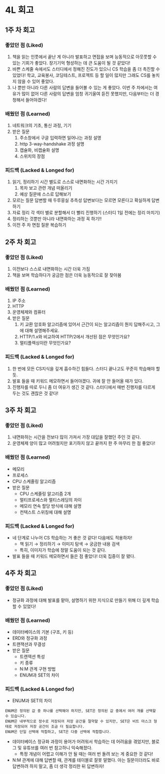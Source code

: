 # 4L 회고

## 1주 차 회고

### 좋았던 점 (Liked)

1. 책을 읽는 인풋에서 끝난 게 아니라 발표하고 면접을 보며 능동적으로 아웃풋할 수 있는 기회가 좋았다. 장기기억 형성하는 데 큰 도움이 될 것 같았다!
2. 바쁜 스케줄 속에서도 스터디에서 정해진 진도가 있으니 CS 학습을 좀 더 촉진할 수 있었다! 학교, 교육봉사, 코딩테스트, 프로젝트 등 할 일이 많지만 그래도 CS를 놓치지 않을 수 있어 좋았다. 
3. 나 뿐만 아니라 다른 사람의 답변을 들어볼 수 있는 게 좋았다. 이번 주 차에서는 여유가 많이 없어 다른 사람의 답변을 엄청 귀기울여 듣진 못했지만, 다음부터는 더 경청해서 들어야겠다!

### 배웠던 점 (Learned)

1. 네트워크의 기초, 통신 과정, 기기
2. 받은 질문
    1. 주소창에서 구글 입력하면 일어나는 과정 설명
    2. http 3-way-handshake 과정 설명
    3. 캡슐화, 비캡슐화 설명
    4. 스위치의 장점

### 피드백 (Lacked & Longed for)

1. 읽기, 정리하기 시간 별도로 스스로 내면화하는 시간 가지기
    1. 목차 보고 관련 개념 떠올리기
    2. 예상 질문에 스스로 답해보기 
2. 모르는 질문 답변할 때 두루뭉실 추측성 답변보다는 모르면 모른다고 확실하게 답변하기
3. 자료 정리 각 섹터 별로 분할해서 더 빨리 진행하기 (스터디 1일 전에는 정리 마치기)
4. 정리하는 것뿐만 아니라 내면화하는 과정 꼭 하기!!
5. 이전 주 차 면접 질문 복습하기

## 2주 차 회고

### 좋았던 점 (Liked)

1. 이전보다 스스로 내면화하는 시간 더욱 가짐
2. 책을 보며 학습하다가 궁금한 점은 더욱 능동적으로 잘 찾아봄

### 배웠던 점 (Learned)

 1. IP 주소
 2. HTTP
 3. 운영체제와 컴퓨터
 4. 받은 질문
     1. 키 교환 암호화 알고리즘에 있어서 근간이 되는 알고리즘이 뭔지 답해주시고, 그에 대해 설명해주세요.
     2. HTTP/1.x와 비교하여 HTTP/2에서 개선된 점은 무엇인가요?
     3. 멀티플렉싱이란 무엇인가요?

### 피드백 (Lacked & Longed for)

1. 한 번에 모든 CS지식을 깊게 흡수하긴 힘들다. 스터디 끝나고도 꾸준히 학습해야 할 듯.
2. 발표 들을 때 키워드 메모하면서 들어야겠다. 귀에 잘 안 들어올 때가 있다.
3. 진행자를 따로 두니 좀 더 여유가 생긴 것 같다. 스터디에서 매번 진행자를 다르게 두는 것도 괜찮은 것 같다!

## 3주 차 회고

### 좋았던 점 (Liked)

1. 내면화하는 시간을 전보다 많이 가져서 가장 대답을 잘했던 주인 것 같다.
2. 운영체제 양이 많고 어려웠지만 포기하지 않고 끝까지 한 주 마무리 한 점 좋았다!

### 배웠던 점 (Learned)

- 메모리
- 프로세스
- CPU 스케줄링 알고리즘
- 받은 질문
    - CPU 스케줄링 알고리즘 2개
    - 멀티프로세스와 멀티스레딩의 차이
    - 메모리 연속 할당 방식에 대해 설명
    - 컨텍스트 스위칭에 대해 설명

### 피드백 (Lacked & Longed for)

- 네 단계로 나누어 CS 학습하는 거 좋은 것 같다! 다음에도 적용하자!
    - 책 읽기 → 정리하기 → 이미지 탐색 → 궁금한 내용 검색
    - 특히, 이미지가 학습에 정말 도움이 되는 것 같다.
- 발표 들을 때 키워드 메모하면서 들은 점 좋았다! 더욱 집중이 잘 됐다.

## 4주 차 회고

### 좋았던 점 (Liked)

- 정규화 과정에 대해 발표를 맡아, 설명하기 위한 지식으로 만들기 위해 더 깊게 학습할 수 있었다!

### 배웠던 점 (Learned)

- 데이터베이스의 기본 (구조, 키 등)
- ERD와 정규화 과정
- 트랜잭션과 무결성
- 받은 질문
  - 트랜잭션 특성
  - 키 종류
  - N:M 관계 구현 방법
  - ENUM과 SET의 차이

### 피드백 (Lacked & Longed for)

- ENUM과 SET의 차이
```
ENUM은 정의된 값 중 하나를 선택해야 하지만, SET은 정의된 값 중에서 여러 개를 선택할 수 있습니다.
ENUM은 내부적으로 정수로 저장되어 저장 공간을 절약할 수 있지만, SET은 비트 마스크 형태로 저장되어 저장 공간이 조금 더 필요합니다.
ENUM은 단일 선택에 적합하고, SET은 다중 선택에 적합합니다.
```
- 데이터베이스 정규화 과정이 용어가 어려워서 학습하는 데 어려움을 겪었지만, 블로그 및 유튜브를 여러 번 참고하니 익숙해졌다. 
  - 특정 개념이 어렵고 이해가 안 될 때는 여러 번 돌려 보는 게 중요한 것 같다!
- N:M 관계에 대해 답변할 때, 관계를 테이블로 잘못 말했다. 아는 질문이더라도 바로 답변하려 하지 말고, 좀 더 생각 정리한 뒤 답변하자!